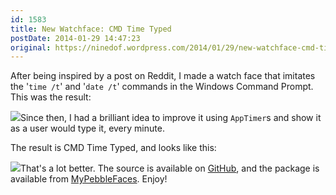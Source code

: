 ```yaml
---
id: 1583
title: New Watchface: CMD Time Typed
postDate: 2014-01-29 14:47:23
original: https://ninedof.wordpress.com/2014/01/29/new-watchface-cmd-time-typed/
---
```


After being inspired by a post on Reddit, I made a watch face that imitates the '<code>time /t</code>' and '<code>date /t</code>' commands in the Windows Command Prompt. This was the result:

![](http://ninedof.files.wordpress.com/2014/01/mockup.gif)Since then, I had a brilliant idea to improve it using <code>AppTimer</code>s and show it as a user would type it, every minute.

The result is CMD Time Typed, and looks like this:

![](http://ninedof.files.wordpress.com/2014/01/mockup1.gif)That's a lot better. The source is available on  [GitHub](https://github.com/C-D-Lewis/cmd-time-typed), and the package is available from  [MyPebbleFaces](http://www.mypebblefaces.com/apps/3905/10185/). Enjoy!

&nbsp;
